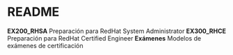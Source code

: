 # README

**EX200_RHSA** Preparación para RedHat System Administrator
**EX300_RHCE** Preparación para RedHat Certified Engineer
**Exámenes** Modelos de exámenes de certificación
